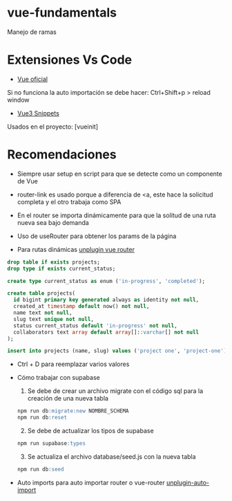 # vue-fundamentals

Manejo de ramas

# Extensiones Vs Code

- [Vue oficial](https://marketplace.visualstudio.com/items?itemName=Vue.volar)

Si no funciona la auto importación se debe hacer: Ctrl+Shift+p > reload window

- [Vue3 Snippets](https://marketplace.visualstudio.com/items?itemName=hollowtree.vue-snippets)

Usados en el proyecto: [vueinit]

# Recomendaciones

- Siempre usar setup en script para que se detecte como un componente de Vue

- router-link es usado porque a diferencia de <a, este hace la solicitud completa y el otro trabaja como SPA

- En el router se importa dinámicamente para que la solitud de una ruta nueva sea bajo demanda

- Uso de useRouter para obtener los params de la página

- Para rutas dinámicas [unplugin vue router](https://uvr.esm.is/)

```sql
drop table if exists projects;
drop type if exists current_status;

create type current_status as enum ('in-progress', 'completed');

create table projects(
  id bigint primary key generated always as identity not null,
  created_at timestamp default now() not null,
  name text not null,
  slug text unique not null,
  status current_status default 'in-progress' not null,
  collaborators text array default array[]::varchar[] not null
);

insert into projects (name, slug) values ('project one', 'project-one');
```

- Ctrl + D para reemplazar varios valores

- Cómo trabajar con supabase

  1. Se debe de crear un archivo migrate con el código sql para la creación de una nueva tabla

  ```sql
  npm run db:migrate:new NOMBRE_SCHEMA
  npm run db:reset
  ```

  2. Se debe de actualizar los tipos de supabase

  ```sql
  npm run supabase:types
  ```

  3. Se actualiza el archivo database/seed.js con la nueva tabla

  ```sql
  npm run db:seed
  ```

- Auto imports para auto importar router o vue-router [unplugin-auto-import](https://github.com/unplugin/unplugin-auto-import)
